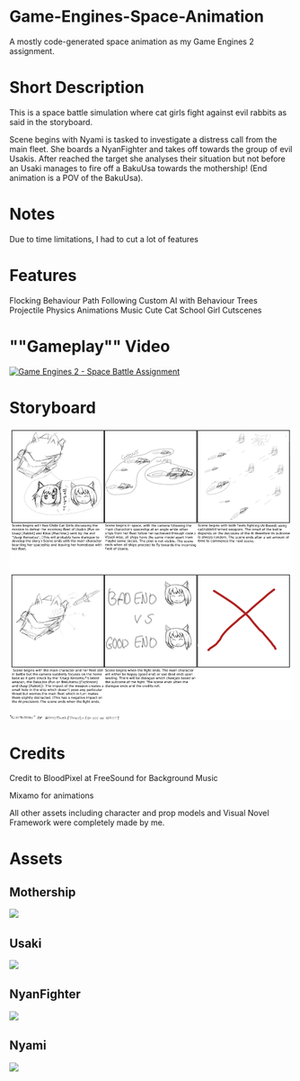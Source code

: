# Game-Engines-Space-Animation
A mostly code-generated space animation as my Game Engines 2 assignment.

<h1>Short Description</h1>
<p>This is a space battle simulation where cat girls fight against evil rabbits as said in the storyboard.</p>
<p>Scene begins with Nyami is tasked to investigate a distress call from the main fleet. She boards a NyanFighter and takes off towards the group of evil Usakis. After reached the target she analyses their situation but not before an Usaki manages to fire off a BakuUsa towards the mothership! (End animation is a POV of the BakuUsa).
 
<h1>Notes</h1>
<p>Due to time limitations, I had to cut a lot of features</p>

<h1>Features</h1>
Flocking Behaviour
Path Following
Custom AI with Behaviour Trees
Projectile Physics
Animations
Music
Cute Cat School Girl
Cutscenes

<h1>""Gameplay"" Video</h1>
<a href="https://www.youtube.com/watch?v=L3FbsASdjQk"><img src="http://img.youtube.com/vi/L3FbsASdjQk/0.jpg" title="Game Engines 2 - Space Battle Assignment"/></a>

<h1>Storyboard</h1>
<img src="https://raw.githubusercontent.com/Gomystalka/Game-Engines-Space-Animation/main/Cat%20Game%20Storyboard%20Finished.png">

<h1>Credits</h1>
<p>Credit to BloodPixel at FreeSound for Background Music</p>
<p>Mixamo for animations</p>
<p>All other assets including character and prop models and Visual Novel Framework were completely made by me.</p>

<h1>Assets</h1>
<h2>Mothership</h2>
<img src="https://imgur.com/9FdqwNj">

<h2>Usaki</h2>
<img src="https://imgur.com/o83po1Z">

<h2>NyanFighter</h2>
<img src="https://imgur.com/Mr1ANSz">

<h2>Nyami</h2>
<img src="https://imgur.com/MsU5neU">
